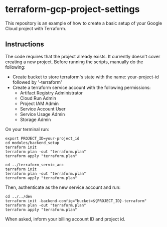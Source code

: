 # terraform-gcp-project-settings

This repository is an example of how to create a basic setup of your Google Cloud project with Terraform.


## Instructions

The code requires that the project already exists. It currently doesn't cover creating a new project.
Before running the scripts, manually do the following:

- Create bucket to store terraform's state with the name: your-project-id followed by '-terraform'
- Create a terraform service account with the following permissions:
  - Artifact Registry Administrator
  - Cloud Run Admin
  - Project IAM Admin
  - Service Account User
  - Service Usage Admin
  - Storage Admin


On your terminal run:

```
export PROJECT_ID=your-project_id
cd modules/backend_setup
terraform init
terraform plan -out "terraform.plan"
terraform apply "terraform.plan"

cd ../terraform_servic_acc
terraform init
terraform plan -out "terraform.plan"
terraform apply "terraform.plan"
```

Then, authenticate as the new service account and run:

```
cd ../../dev
terraform init -backend-config="bucket=${PROJECT_ID}-terraform"
terraform plan -out "terraform.plan"
terraform apply "terraform.plan"
```

When asked, inform your billing account ID and project id.